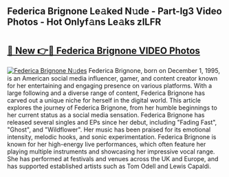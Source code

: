 ## Federica Brignone Le𝚊ked N𝚞de - Part-Ig3 Video Photos - Hot Onlyf𝚊ns Le𝚊ks zILFR

# <h2><a href="http://ac44322.deff.icu/?id=Federica+Brignone">🔗 New 👉🔴 Federica Brignone VIDEO Photos</a></h2>

[![Federica Brignone N𝚞des](https://i.imgur.com/rIISA9y.gif)](http://ac44322.deff.icu/?id=Federica+Brignone)
Federica Brignone, born on December 1, 1995, is an American social media influencer, gamer, and content creator known for her entertaining and engaging presence on various platforms. With a large following and a diverse range of content, Federica Brignone has carved out a unique niche for herself in the digital world. This article explores the journey of Federica Brignone, from her humble beginnings to her current status as a social media sensation. Federica Brignone has released several singles and EPs since her debut, including "Fading Fast", "Ghost", and "Wildflower". Her music has been praised for its emotional intensity, melodic hooks, and sonic experimentation. Federica Brignone is known for her high-energy live performances, which often feature her playing multiple instruments and showcasing her impressive vocal range. She has performed at festivals and venues across the UK and Europe, and has supported established artists such as Tom Odell and Lewis Capaldi.
